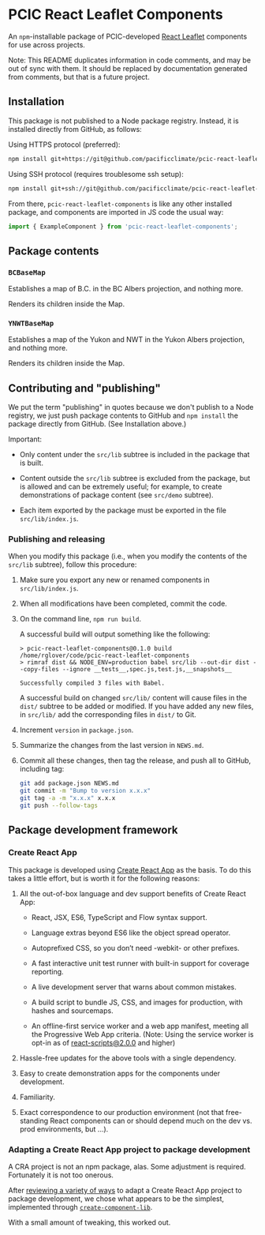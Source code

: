 # PCIC React Leaflet Components

An `npm`-installable package of PCIC-developed 
[React Leaflet](https://react-leaflet.js.org/en) 
components for use across projects.

Note: This README duplicates information in code comments, and may be out
of sync with them. It should be replaced by documentation generated from 
comments, but that is a future project.

## Installation

This package is not published to a Node package registry.
Instead, it is installed directly from GitHub, as follows:

Using HTTPS protocol (preferred):
```bash
npm install git+https://git@github.com/pacificclimate/pcic-react-leaflet-components.git#<version>
```

Using SSH protocol (requires troublesome ssh setup):
```bash
npm install git+ssh://git@github.com/pacificclimate/pcic-react-leaflet-components.git#<version>
```

From there, `pcic-react-leaflet-components` is like any other installed package,
and components are imported in JS code the usual way:

```js
import { ExampleComponent } from 'pcic-react-leaflet-components';
```

## Package contents

### `BCBaseMap`

Establishes a map of B.C. in the BC Albers projection, and nothing more.

Renders its children inside the Map.

### `YNWTBaseMap`

Establishes a map of the Yukon and NWT in the Yukon Albers projection, 
and nothing more.

Renders its children inside the Map.

## Contributing and "publishing"

We put the term "publishing" in quotes because we don't publish to a
Node registry, we just push package contents to GitHub and `npm install`
the package directly from GitHub. (See Installation above.)

Important:

* Only content under the `src/lib` subtree 
  is included in the package that is built. 

* Content outside the `src/lib` subtree is excluded from the package,
  but is allowed and can be extremely useful; for example, to
  create demonstrations of package content (see `src/demo` subtree).

* Each item exported by the package must be exported in the file 
  `src/lib/index.js`.

### Publishing and releasing

When you modify this package (i.e., when you modify the contents of the 
`src/lib` subtree), follow this procedure:

1. Make sure you export any new or renamed components in `src/lib/index.js`.

1. When all modifications have been completed, commit the code.

1. On the command line, `npm run build`. 

   A successful build will output something like the following:

    ```text
    > pcic-react-leaflet-components@0.1.0 build /home/rglover/code/pcic-react-leaflet-components
    > rimraf dist && NODE_ENV=production babel src/lib --out-dir dist --copy-files --ignore __tests__,spec.js,test.js,__snapshots__
    
    Successfully compiled 3 files with Babel.
    ```

   A successful build on changed `src/lib/` content will cause files in the 
   `dist/` subtree to be added or modified. If you have added any new files,
   in `src/lib/` add the corresponding files in `dist/` to Git.

1. Increment `version` in `package.json`.

1. Summarize the changes from the last version in `NEWS.md`.

1. Commit all these changes, then tag the release, and push all to GitHub, 
including tag:

   ```bash
   git add package.json NEWS.md
   git commit -m "Bump to version x.x.x"
   git tag -a -m "x.x.x" x.x.x
   git push --follow-tags
   ```

## Package development framework

### Create React App

This package is developed using [Create React App](https://github.com/facebook/create-react-app)
as the basis. To do this takes a little effort, but is worth it for the
following reasons:

1. All the out-of-box language and dev support benefits of Create React App:

   * React, JSX, ES6, TypeScript and Flow syntax support.

   * Language extras beyond ES6 like the object spread operator.

   * Autoprefixed CSS, so you don’t need -webkit- or other prefixes.

   * A fast interactive unit test runner with built-in support for coverage reporting.

   * A live development server that warns about common mistakes.

   * A build script to bundle JS, CSS, and images for production, with hashes and sourcemaps.

   * An offline-first service worker and a web app manifest, meeting all the Progressive Web App criteria. (Note: Using the service worker is opt-in as of react-scripts@2.0.0 and higher)

1. Hassle-free updates for the above tools with a single dependency.

1. Easy to create demonstration apps for the components under development.

1. Familiarity.

1. Exact correspondence to our production environment 
(not that free-standing React components can or should depend much on the 
dev vs. prod environments, but ...).

### Adapting a Create React App project to package development

A CRA project is not an npm package, alas. Some adjustment is required.
Fortunately it is not too onerous.

After [reviewing a variety of ways](https://pcic.uvic.ca/confluence/display/CSG/Creating+an+npm+package+of+React+components+using+create-react-app) 
to adapt a Create React App project to package development, 
we chose what appears to be the simplest, implemented through
[`create-component-lib`](https://www.npmjs.com/package/create-component-lib).

With a small amount of tweaking, this worked out.
